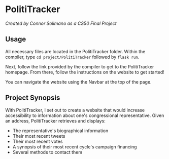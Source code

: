 # PolitiTracker

*Created by Connor Solimano as a CS50 Final Project*


## Usage

All necessary files are located in the PolitiTracker folder. Within the compiler, type `cd project/PolitiTracker` followed by `flask run`.

Next, follow the link provided by the compiler to get to the PolitiTracker homepage. From there, follow the instructions on the website
to get started!

You can navigate the website using the Navbar at the top of the page.

## Project Synopsis
With PolitiTracker, I set out to create a website that would increase accessibility to information about one's congressional representative.
Given an address, PolitiTracker retrieves and displays:

* The representative's biographical information
* Their most recent tweets
* Their most recent votes
* A synopsis of their most recent cycle's campaign financing
* Several methods to contact them